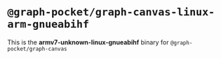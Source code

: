 # `@graph-pocket/graph-canvas-linux-arm-gnueabihf`

This is the **armv7-unknown-linux-gnueabihf** binary for `@graph-pocket/graph-canvas`
